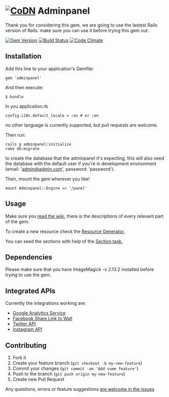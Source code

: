 # [![CoDN](http://cl.ly/image/130Q0E153d2G/codn180.png)](http://www.codn.mx "CoDN") Adminpanel

Thank you for considering this gem, we are going to use the lastest Rails version of Rails. make sure you can use it before trying this gem out.

[![Gem Version](https://badge.fury.io/rb/adminpanel.svg)](http://badge.fury.io/rb/adminpanel)
[![Build Status](https://travis-ci.org/codn/adminpanel.svg?branch=master)](https://travis-ci.org/codn/adminpanel)
[![Code Climate](https://codeclimate.com/github/codn/adminpanel/badges/gpa.svg)](https://codeclimate.com/github/codn/adminpanel)
<!-- [![Dependency Status](https://gemnasium.com/codn/adminpanel.svg)](https://gemnasium.com/codn/adminpanel) -->
## Installation

Add this line to your application's Gemfile:

    gem 'adminpanel'

And then execute:

    $ bundle

In you application.rb

    config.i18n.default_locale = :es # or :en

no other language is currently supported, but pull requests are welcome.

Then run:

    rails g adminpanel:initialize
    rake db:migrate
to create the database that the adminpanel it's expecting, this will also seed the database with the default user if you're in development environment (email: 'admin@admin.com', password: 'password').

Then, mount the gem wherever you like!

    mount Adminpanel::Engine => '/panel'

## Usage

Make sure you [read the wiki](https://github.com/codn/adminpanel/wiki), there is the descriptions of every relevant part of the gem.

To create a new resource check the [Resource Generator.](https://github.com/codn/adminpanel/wiki/Generator-adminpanel:resource)

You can seed the sections with help of the [Section task.](https://github.com/codn/adminpanel/wiki/Rake-task-adminpanel:section)

## Dependencies

Please make sure that you have ImageMagick -v 2.13.2 installed before trying to use the gem.

## Integrated APIs

Currently the integrations working are:

* [Google Analytics Service](https://github.com/codn/adminpanel/wiki/include-Google-Analytics)
* [Facebook Share Link to Wall](https://github.com/codn/adminpanel/wiki/include-Adminpanel::Facebook)
* [Twitter API](https://github.com/codn/adminpanel/wiki/include-Adminpanel::Twitter)
* [Instagram API](https://github.com/codn/adminpanel/wiki/include-Adminpanel::Instagram)

## Contributing

1. Fork it
2. Create your feature branch (`git checkout -b my-new-feature`)
3. Commit your changes (`git commit -am 'Add some feature'`)
4. Push to the branch (`git push origin my-new-feature`)
5. Create new Pull Request

Any questions, errors or feature suggestions [are welcome in the issues](https://github.com/codn/adminpanel/issues/new)
